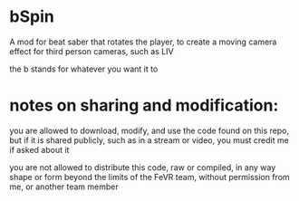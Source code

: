 # bSpin
A mod for beat saber that rotates the player, to create a moving camera effect for third person cameras, such as LIV

the b stands for whatever you want it to

# notes on sharing and modification:

you are allowed to download, modify, and use the code found on this repo, but if it is shared publicly, such as in a stream or video, you must credit me if asked about it

you are not allowed to distribute this code, raw or compiled, in any way shape or form beyond the limits of the FeVR team, without permission from me, or another team member
